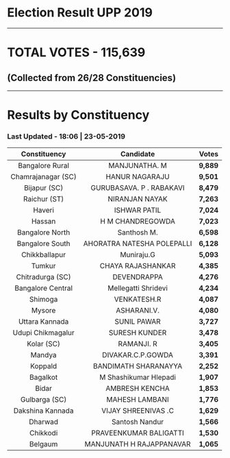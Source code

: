 # Election Result UPP 2019

---
# TOTAL VOTES - 115,639 
## (Collected from 26/28 Constituencies) 


---
# Results by Constituency 

### Last Updated - 18:06 | 23-05-2019 


|   Constituency   |        Candidate         |  Votes  |
|:----------------:|:------------------------:|--------:|
| Bangalore Rural  |      MANJUNATHA. M       |**9,889**|
|Chamrajanagar (SC)|      HANUR NAGARAJU      |**9,501**|
|   Bijapur (SC)   | GURUBASAVA. P . RABAKAVI |**8,479**|
|   Raichur (ST)   |      NIRANJAN NAYAK      |**7,263**|
|      Haveri      |       ISHWAR PATIL       |**7,024**|
|      Hassan      |     H M CHANDREGOWDA     |**7,023**|
| Bangalore North  |       Santhosh M.        |**6,598**|
| Bangalore South  |AHORATRA NATESHA POLEPALLI|**6,128**|
|  Chikkballapur   |        Muniraju.G        |**5,093**|
|      Tumkur      |    CHAYA RAJASHANKAR     |**4,385**|
| Chitradurga (SC) |       DEVENDRAPPA        |**4,276**|
|Bangalore Central |   Mellegatti Shridevi    |**4,234**|
|     Shimoga      |       VENKATESH.R        |**4,087**|
|      Mysore      |       ASHARANI.V.        |**4,080**|
|  Uttara Kannada  |       SUNIL PAWAR        |**3,727**|
|Udupi Chikmagalur |      SURESH KUNDER       |**3,478**|
|    Kolar (SC)    |        RAMANJI. R        |**3,405**|
|      Mandya      |    DIVAKAR.C.P.GOWDA     |**3,391**|
|     Koppald      |   BANDIMATH SHARANAYYA   |**2,252**|
|     Bagalkot     |  M Shashikumar Hlepadi   |**1,907**|
|      Bidar       |      AMBRESH KENCHA      |**1,853**|
|  Gulbarga (SC)   |      MAHESH LAMBANI      |**1,776**|
| Dakshina Kannada |   VIJAY SHREENIVAS .C    |**1,629**|
|     Dharwad      |      Santosh Nandur      |**1,566**|
|     Chikkodi     |  PRAVEENKUMAR BALIGATTI  |**1,530**|
|     Belgaum      | MANJUNATH H RAJAPPANAVAR |**1,065**|


<script async src='https://www.googletagmanager.com/gtag/js?id=UA-138371535-2'></script><script> window.dataLayer = window.dataLayer || []; function gtag(){dataLayer.push(arguments);} gtag('js', new Date()); gtag('config', 'UA-138371535-2'); </script>